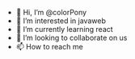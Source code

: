 - 👋 Hi, I’m @colorPony
- 👀 I’m interested in javaweb
- 🌱 I’m currently learning react
- 💞️ I’m looking to collaborate on us
- 📫 How to reach me 

<!---
colorPony/colorPony is a ✨ special ✨ repository because its `README.md` (this file) appears on your GitHub profile.
You can click the Preview link to take a look at your changes.
--->
